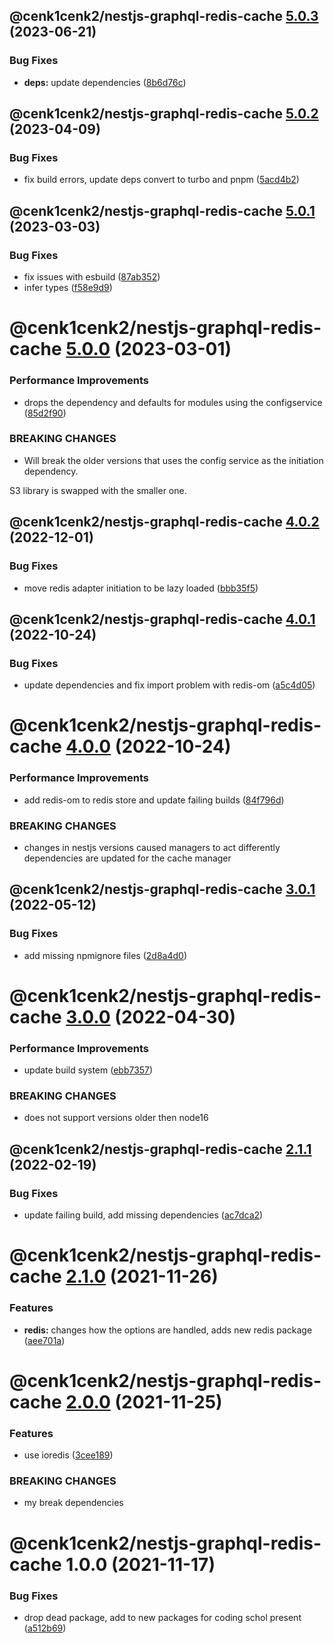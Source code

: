 ## @cenk1cenk2/nestjs-graphql-redis-cache [5.0.3](https://github.com/cenk1cenk2/nestjs-tools/compare/@cenk1cenk2/nestjs-graphql-redis-cache@5.0.2...@cenk1cenk2/nestjs-graphql-redis-cache@5.0.3) (2023-06-21)


### Bug Fixes

* **deps:** update dependencies ([8b6d76c](https://github.com/cenk1cenk2/nestjs-tools/commit/8b6d76c98242418a78e59a2768adfcaf8350a60c))

## @cenk1cenk2/nestjs-graphql-redis-cache [5.0.2](https://github.com/cenk1cenk2/nestjs-tools/compare/@cenk1cenk2/nestjs-graphql-redis-cache@5.0.1...@cenk1cenk2/nestjs-graphql-redis-cache@5.0.2) (2023-04-09)


### Bug Fixes

* fix build errors, update deps convert to turbo and pnpm ([5acd4b2](https://github.com/cenk1cenk2/nestjs-tools/commit/5acd4b2c5d35b192e0d6154ad66b51cb1279183e))

## @cenk1cenk2/nestjs-graphql-redis-cache [5.0.1](https://github.com/cenk1cenk2/nestjs-tools/compare/@cenk1cenk2/nestjs-graphql-redis-cache@5.0.0...@cenk1cenk2/nestjs-graphql-redis-cache@5.0.1) (2023-03-03)


### Bug Fixes

* fix issues with esbuild ([87ab352](https://github.com/cenk1cenk2/nestjs-tools/commit/87ab3520bd52a3d870f940f2c42f619dcba92ac0))
* infer types ([f58e9d9](https://github.com/cenk1cenk2/nestjs-tools/commit/f58e9d9bbb84a4ae9ea7d1487d71ba5bb1e7968f))

# @cenk1cenk2/nestjs-graphql-redis-cache [5.0.0](https://github.com/cenk1cenk2/nestjs-tools/compare/@cenk1cenk2/nestjs-graphql-redis-cache@4.0.2...@cenk1cenk2/nestjs-graphql-redis-cache@5.0.0) (2023-03-01)


### Performance Improvements

* drops the dependency and defaults for modules using the configservice ([85d2f90](https://github.com/cenk1cenk2/nestjs-tools/commit/85d2f90e65ed18dd24947dc7c9623594d22da4dd))


### BREAKING CHANGES

* Will break the older versions that uses the config service as the
initiation dependency.

S3 library is swapped with the smaller one.

## @cenk1cenk2/nestjs-graphql-redis-cache [4.0.2](https://github.com/cenk1cenk2/nestjs-tools/compare/@cenk1cenk2/nestjs-graphql-redis-cache@4.0.1...@cenk1cenk2/nestjs-graphql-redis-cache@4.0.2) (2022-12-01)

### Bug Fixes

- move redis adapter initiation to be lazy loaded ([bbb35f5](https://github.com/cenk1cenk2/nestjs-tools/commit/bbb35f50c8b7e42d7b3d08d611188f3ca1f9e696))

## @cenk1cenk2/nestjs-graphql-redis-cache [4.0.1](https://github.com/cenk1cenk2/nestjs-tools/compare/@cenk1cenk2/nestjs-graphql-redis-cache@4.0.0...@cenk1cenk2/nestjs-graphql-redis-cache@4.0.1) (2022-10-24)

### Bug Fixes

- update dependencies and fix import problem with redis-om ([a5c4d05](https://github.com/cenk1cenk2/nestjs-tools/commit/a5c4d05c836dadaeef4106ce19ac7c10d1dfbb12))

# @cenk1cenk2/nestjs-graphql-redis-cache [4.0.0](https://github.com/cenk1cenk2/nestjs-tools/compare/@cenk1cenk2/nestjs-graphql-redis-cache@3.0.1...@cenk1cenk2/nestjs-graphql-redis-cache@4.0.0) (2022-10-24)

### Performance Improvements

- add redis-om to redis store and update failing builds ([84f796d](https://github.com/cenk1cenk2/nestjs-tools/commit/84f796d6e7043975209643d4d6f8411381511e8c))

### BREAKING CHANGES

- changes in nestjs versions caused managers to act differently dependencies are updated for the cache manager

## @cenk1cenk2/nestjs-graphql-redis-cache [3.0.1](https://github.com/cenk1cenk2/nestjs-tools/compare/@cenk1cenk2/nestjs-graphql-redis-cache@3.0.0...@cenk1cenk2/nestjs-graphql-redis-cache@3.0.1) (2022-05-12)

### Bug Fixes

- add missing npmignore files ([2d8a4d0](https://github.com/cenk1cenk2/nestjs-tools/commit/2d8a4d0ed98c1261911628a446ec85666dd8290f))

# @cenk1cenk2/nestjs-graphql-redis-cache [3.0.0](https://github.com/cenk1cenk2/nestjs-tools/compare/@cenk1cenk2/nestjs-graphql-redis-cache@2.1.1...@cenk1cenk2/nestjs-graphql-redis-cache@3.0.0) (2022-04-30)

### Performance Improvements

- update build system ([ebb7357](https://github.com/cenk1cenk2/nestjs-tools/commit/ebb7357b5cc3f6043e5171c8e3a883d723c294d8))

### BREAKING CHANGES

- does not support versions older then node16

## @cenk1cenk2/nestjs-graphql-redis-cache [2.1.1](https://github.com/cenk1cenk2/nestjs-tools/compare/@cenk1cenk2/nestjs-graphql-redis-cache@2.1.0...@cenk1cenk2/nestjs-graphql-redis-cache@2.1.1) (2022-02-19)

### Bug Fixes

- update failing build, add missing dependencies ([ac7dca2](https://github.com/cenk1cenk2/nestjs-tools/commit/ac7dca229dfa99b19fd825d89687f7219950d37f))

# @cenk1cenk2/nestjs-graphql-redis-cache [2.1.0](https://github.com/cenk1cenk2/nestjs-tools/compare/@cenk1cenk2/nestjs-graphql-redis-cache@2.0.0...@cenk1cenk2/nestjs-graphql-redis-cache@2.1.0) (2021-11-26)

### Features

- **redis:** changes how the options are handled, adds new redis package ([aee701a](https://github.com/cenk1cenk2/nestjs-tools/commit/aee701a52d5891728be4acd9e2e5e6d5bece1417))

# @cenk1cenk2/nestjs-graphql-redis-cache [2.0.0](https://github.com/cenk1cenk2/nestjs-tools/compare/@cenk1cenk2/nestjs-graphql-redis-cache@1.0.0...@cenk1cenk2/nestjs-graphql-redis-cache@2.0.0) (2021-11-25)

### Features

- use ioredis ([3cee189](https://github.com/cenk1cenk2/nestjs-tools/commit/3cee1899388095372cd4c8c1b9e828b793c5ac24))

### BREAKING CHANGES

- my break dependencies

# @cenk1cenk2/nestjs-graphql-redis-cache 1.0.0 (2021-11-17)

### Bug Fixes

- drop dead package, add to new packages for coding schol present ([a512b69](https://github.com/cenk1cenk2/nestjs-tools/commit/a512b69aed6dcaeb91113bba1d45933da5fd665c))
